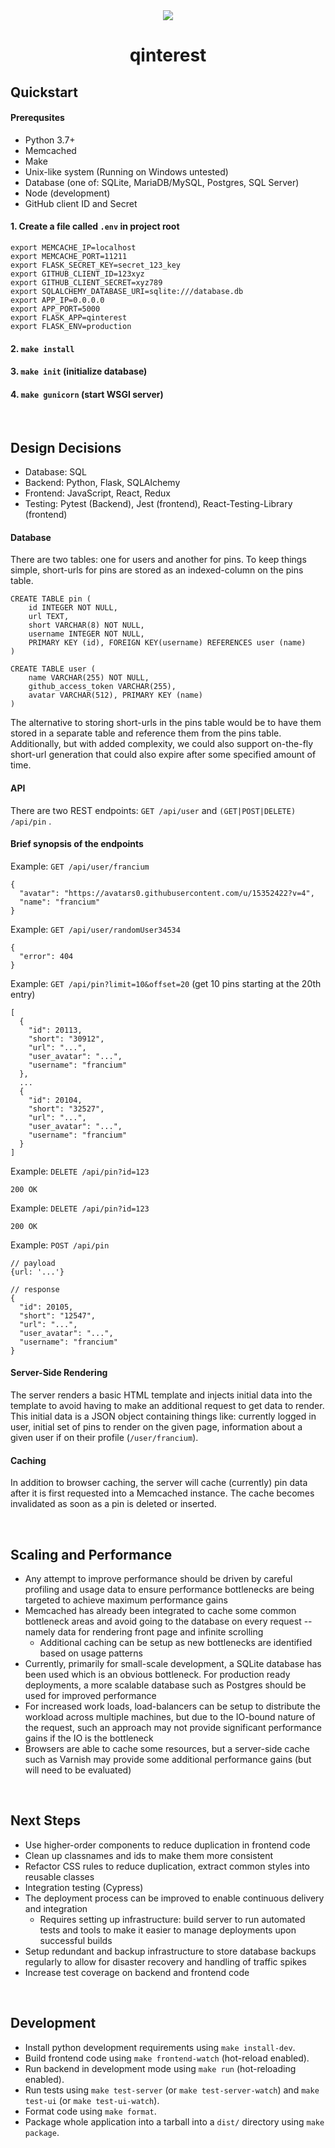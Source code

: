 <center>
  <img src="http://qinterest.francium.cc/static/logo.png"></img>
  <h1>qinterest</h1>
</center>

## Quickstart

#### Prerequsites
- Python 3.7+
- Memcached
- Make
- Unix-like system (Running on Windows untested)
- Database (one of: SQLite, MariaDB/MySQL, Postgres, SQL Server)
- Node (development)
- GitHub client ID and Secret

#### 1. Create a file called `.env` in project root

```
export MEMCACHE_IP=localhost
export MEMCACHE_PORT=11211
export FLASK_SECRET_KEY=secret_123_key
export GITHUB_CLIENT_ID=123xyz
export GITHUB_CLIENT_SECRET=xyz789
export SQLALCHEMY_DATABASE_URI=sqlite:///database.db
export APP_IP=0.0.0.0
export APP_PORT=5000
export FLASK_APP=qinterest
export FLASK_ENV=production
```

#### 2. `make install`

#### 3. `make init` (initialize database)

#### 4. `make gunicorn` (start WSGI server)

<br/>

## Design Decisions
- Database: SQL
- Backend: Python, Flask, SQLAlchemy
- Frontend: JavaScript, React, Redux
- Testing: Pytest (Backend), Jest (frontend), React-Testing-Library (frontend)

#### Database
There are two tables: one for users and another for pins. To keep things simple,
short-urls for pins are stored as an indexed-column on the pins table.

```
CREATE TABLE pin (
	id INTEGER NOT NULL,
	url TEXT,
	short VARCHAR(8) NOT NULL,
	username INTEGER NOT NULL,
	PRIMARY KEY (id), FOREIGN KEY(username) REFERENCES user (name)
)

CREATE TABLE user (
	name VARCHAR(255) NOT NULL,
	github_access_token VARCHAR(255),
	avatar VARCHAR(512), PRIMARY KEY (name)
)
```

The alternative to storing short-urls in the pins table would be to have them stored in a
separate table and reference them from the pins table. Additionally, but with added
complexity, we could also support on-the-fly short-url generation that could also expire
after some specified amount of time.

#### API
There are two REST endpoints: `GET /api/user` and  `(GET|POST|DELETE) /api/pin` .

#### Brief synopsis of the endpoints
Example: `GET /api/user/francium`
```
{
  "avatar": "https://avatars0.githubusercontent.com/u/15352422?v=4",
  "name": "francium"
}
```

Example: `GET /api/user/randomUser34534`
```
{
  "error": 404
}
```

Example: `GET /api/pin?limit=10&offset=20` (get 10 pins starting at the 20th entry)
```
[
  {
    "id": 20113,
    "short": "30912",
    "url": "...",
    "user_avatar": "...",
    "username": "francium"
  },
  ...
  {
    "id": 20104,
    "short": "32527",
    "url": "...",
    "user_avatar": "...",
    "username": "francium"
  }
]
```

Example: `DELETE /api/pin?id=123`
```
200 OK
```

Example: `DELETE /api/pin?id=123`
```
200 OK
```

Example: `POST /api/pin`
```
// payload
{url: '...'}

// response
{
  "id": 20105,
  "short": "12547",
  "url": "...",
  "user_avatar": "...",
  "username": "francium"
}
```

#### Server-Side Rendering
The server renders a basic HTML template and injects initial data into the template to
avoid having to make an additional request to get data to render. This initial data is a
JSON object containing things like: currently logged in user, initial set of pins to
render on the given page, information about a given user if on their profile
(`/user/francium`).

#### Caching
In addition to browser caching, the server will cache (currently) pin data after it is
first requested into a Memcached instance. The cache becomes invalidated as soon as a pin
is deleted or inserted.

<br/>

## Scaling and Performance
- Any attempt to improve performance should be driven by careful profiling and usage data
  to ensure performance bottlenecks are being targeted to achieve maximum performance
  gains
- Memcached has already been integrated to cache some common bottleneck areas and avoid
  going to the database on every request -- namely data for rendering front page and
  infinite scrolling
  - Additional caching can be setup as new bottlenecks are identified based on usage
    patterns
- Currently, primarily for small-scale development, a SQLite database has been used which
  is an obvious bottleneck. For production ready deployments, a more scalable database
  such as Postgres should be used for improved performance
- For increased work loads, load-balancers can be setup to distribute the workload across
  multiple machines, but due to the IO-bound nature of the request, such an approach may
  not provide significant performance gains if the IO is the bottleneck
- Browsers are able to cache some resources, but a server-side cache such as Varnish may
  provide some additional performance gains (but will need to be evaluated)

<br/>

## Next Steps
- Use higher-order components to reduce duplication in frontend code
- Clean up classnames and ids to make them more consistent
- Refactor CSS rules to reduce duplication, extract common styles into reusable classes
- Integration testing (Cypress)
- The deployment process can be improved to enable continuous delivery and integration
  - Requires setting up infrastructure: build server to run automated tests and
    tools to make it easier to manage deployments upon successful builds
- Setup redundant and backup infrastructure to store database backups regularly to allow
  for disaster recovery and handling of traffic spikes
- Increase test coverage on backend and frontend code

<br/>

## Development

- Install python development requirements using `make install-dev`.
- Build frontend code using `make frontend-watch` (hot-reload enabled).
- Run backend in development mode using `make run` (hot-reloading enabled).
- Run tests using `make test-server` (or `make test-server-watch`) and `make test-ui` (or
  `make test-ui-watch`).
- Format code using `make format`.
- Package whole application into a tarball into a `dist/` directory using `make package`.
